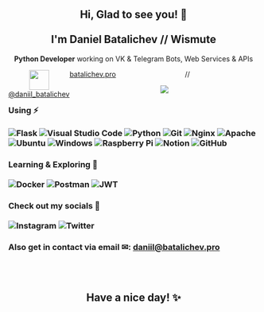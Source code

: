 <p align="center">
	<h2 align="center">Hi, Glad to see you! 👋<br><br>I'm Daniel Batalichev // Wismute</h2>
	<p align="center"><b>Python Developer</b> working on VK & Telegram Bots, Web Services & APIs</p>
</p>

<p align="center">
	<a align='center' style="float:left;" href="https://vk.com/daniil_batalichev" target="_blank"><img height="40" width="40" fill="blue" src="https://img.icons8.com/glyph-neue/2x/ffffff/vk-com.svg"/><br>@daniil_batalichev</a> //
	<a align="center" style="float:left;" href="https://bataichev.pro" target="_blank">
batalichev.pro
	</a>
</p>

<p align="center">
	<img src="http://github-readme-streak-stats.herokuapp.com?user=Wismute&theme=soft-green&hide_border=true&date_format=M%20j%5B%2C%20Y%5D">
</p>

<!-- [![GitHub Streak](http://github-readme-streak-stats.herokuapp.com?user=Wismute&theme=soft-green&hide_border=true&date_format=M%20j%5B%2C%20Y%5D)](https://git.io/streak-stats) -->

### Using ⚡<br><br>  ![Flask](https://img.shields.io/badge/flask-%23000.svg?style=for-the-badge&logo=flask&logoColor=white) ![Visual Studio Code](https://img.shields.io/badge/Visual%20Studio%20Code-0078d7.svg?style=for-the-badge&logo=visual-studio-code&logoColor=white) ![Python](https://img.shields.io/badge/Python-14354C?style=for-the-badge&logo=python&logoColor=white) ![Git](https://img.shields.io/badge/git-%23F05033.svg?style=for-the-badge&logo=git&logoColor=white) ![Nginx](https://img.shields.io/badge/nginx-%23009639.svg?style=for-the-badge&logo=nginx&logoColor=white) ![Apache](https://img.shields.io/badge/apache-%23D42029.svg?style=for-the-badge&logo=apache&logoColor=white) ![Ubuntu](https://img.shields.io/badge/Ubuntu-E95420?style=for-the-badge&logo=ubuntu&logoColor=white) ![Windows](https://img.shields.io/badge/Windows-0078D6?style=for-the-badge&logo=windows&logoColor=white) ![Raspberry Pi](https://img.shields.io/badge/-RaspberryPi-C51A4A?style=for-the-badge&logo=Raspberry-Pi) ![Notion](https://img.shields.io/badge/Notion-%23000000.svg?style=for-the-badge&logo=notion&logoColor=white) ![GitHub](https://img.shields.io/badge/github-%23121011.svg?style=for-the-badge&logo=github&logoColor=white)
  
### Learning & Exploring 🚀<br><br>  ![Docker](https://img.shields.io/badge/docker-%230db7ed.svg?style=for-the-badge&logo=docker&logoColor=white) ![Postman](https://img.shields.io/badge/Postman-FF6C37?style=for-the-badge&logo=postman&logoColor=white) ![JWT](https://img.shields.io/badge/JWT-black?style=for-the-badge&logo=JSON%20web%20tokens)
  
### Check out my socials 🎥<br><br>  ![Instagram](https://img.shields.io/badge/@daniil__batalichev-%23E4405F.svg?style=for-the-badge&logo=Instagram&logoColor=white) ![Twitter](https://img.shields.io/badge/Wismute__-%231DA1F2.svg?style=for-the-badge&logo=Twitter&logoColor=white)

### Also get in contact via email ✉: <a href="mailto:daniil@batalichev.pro">daniil@batalichev.pro</a>
<br><br>

<h2 align="center">Have a nice day! ✨</h2>
